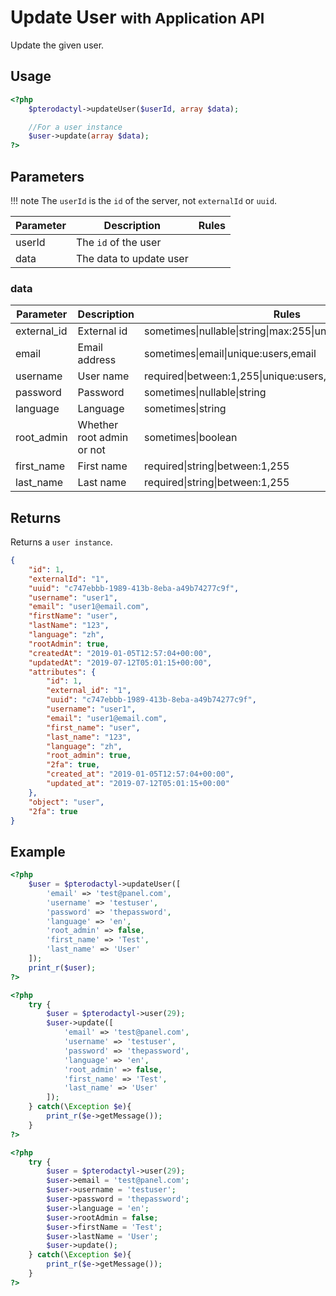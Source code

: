 # Update User <small>with Application API</small>
Update the given user.

## Usage
``` php
<?php
	$pterodactyl->updateUser($userId, array $data);

	//For a user instance
	$user->update(array $data);
?>
```

## Parameters

!!! note
    The `userId` is the `id` of the server, not `externalId` or `uuid`.

| Parameter | Description | Rules |
| - | - | - |
| userId | The `id` of the user | |
| data | The data to update user | |
 
### data
| Parameter | Description | Rules |
| - | - | - |
| external_id |  External id | sometimes&#124;nullable&#124;string&#124;max:255&#124;unique:users,external_id |
| email | Email address | sometimes&#124;email&#124;unique:users,email |
| username | User name | required&#124;between:1,255&#124;unique:users,username |
| password | Password | sometimes&#124;nullable&#124;string |
| language | Language | sometimes&#124;string |
| root_admin | Whether root admin or not | sometimes&#124;boolean |
| first_name | First name | required&#124;string&#124;between:1,255 |
| last_name | Last name | required&#124;string&#124;between:1,255 |


## Returns

Returns a `user instance`.

``` json
{
	"id": 1,
	"externalId": "1",
	"uuid": "c747ebbb-1989-413b-8eba-a49b74277c9f",
	"username": "user1",
	"email": "user1@email.com",
	"firstName": "user",
	"lastName": "123",
	"language": "zh",
	"rootAdmin": true,
	"createdAt": "2019-01-05T12:57:04+00:00",
	"updatedAt": "2019-07-12T05:01:15+00:00",
	"attributes": {
		"id": 1,
		"external_id": "1",
		"uuid": "c747ebbb-1989-413b-8eba-a49b74277c9f",
		"username": "user1",
		"email": "user1@email.com",
		"first_name": "user",
		"last_name": "123",
		"language": "zh",
		"root_admin": true,
		"2fa": true,
		"created_at": "2019-01-05T12:57:04+00:00",
		"updated_at": "2019-07-12T05:01:15+00:00"
	},
	"object": "user",
	"2fa": true
}
```

## Example

``` php
<?php
	$user = $pterodactyl->updateUser([
		'email' => 'test@panel.com',
		'username' => 'testuser',
		'password' => 'thepassword',
		'language' => 'en',
		'root_admin' => false,
		'first_name' => 'Test',
		'last_name' => 'User'
	]);
	print_r($user);
?>
```

``` php
<?php
	try {
		$user = $pterodactyl->user(29);
		$user->update([
			'email' => 'test@panel.com',
			'username' => 'testuser',
			'password' => 'thepassword',
			'language' => 'en',
			'root_admin' => false,
			'first_name' => 'Test',
			'last_name' => 'User'
		]);
	} catch(\Exception $e){
		print_r($e->getMessage());
	}
?>
```

``` php
<?php
	try {
		$user = $pterodactyl->user(29);
		$user->email = 'test@panel.com';
		$user->username = 'testuser';
		$user->password = 'thepassword';
		$user->language = 'en';
		$user->rootAdmin = false;
		$user->firstName = 'Test';
		$user->lastName = 'User';
		$user->update();
	} catch(\Exception $e){
		print_r($e->getMessage());
	}
?>
```